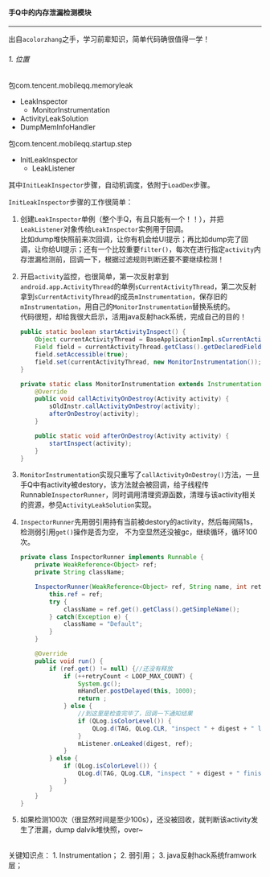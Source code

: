 #### 手Q中的内存泄漏检测模块
---

出自`acolorzhang`之手，学习前辈知识，简单代码确很值得一学！  

###### 1. 位置
包com.tencent.mobileqq.memoryleak
* LeakInspector
  - MonitorInstrumentation
* ActivityLeakSolution
* DumpMemInfoHandler

包com.tencent.mobileqq.startup.step
* InitLeakInspector
  - LeakListener
  
其中`InitLeakInspector`步骤，自动机调度，依附于`LoadDex`步骤。  
  
`InitLeakInspector`步骤的工作很简单：  
1. 创建`LeakInspector`单例（整个手Q，有且只能有一个！！），并把`LeakListener`对象传给`LeakInspector`实例用于回调。  
比如dump堆快照前来次回调，让你有机会给UI提示；再比如dump完了回调，让你给UI提示；还有一个比较重要`filter()`，每次在进行指定`activity`内存泄漏检测前，回调一下，根据过滤规则判断还要不要继续检测！  
  
2. 开启`activity`监控，也很简单，第一次反射拿到`android.app.ActivityThread`的单例`sCurrentActivityThread`，第二次反射拿到`sCurrentActivityThread`的成员`mInstrumentation`，保存旧的`mInstrumentation`，用自己的`MonitorInstrumentation`替换系统的。  
代码很短，却给我很大启示，活用java反射hack系统，完成自己的目的！  
  
	```java
	public static boolean startActivityInspect() {
		Object currentActivityThread = BaseApplicationImpl.sCurrentActivityThread;
		Field field = currentActivityThread.getClass().getDeclaredField("mInstrumentation");
		field.setAccessible(true);
		field.set(currentActivityThread, new MonitorInstrumentation());
	}

	private static class MonitorInstrumentation extends Instrumentation {
		@Override
		public void callActivityOnDestroy(Activity activity) {
			sOldInstr.callActivityOnDestroy(activity);
			afterOnDestroy(activity);
		}

		public static void afterOnDestroy(Activity activity) {
			startInspect(activity);
		}
	}
	```
  
3. `MonitorInstrumentation`实现只重写了`callActivityOnDestroy()`方法，一旦手Q中有activity被destory，该方法就会被回调，给子线程传Runnable`InspectorRunner`，同时调用清理资源函数，清理与该activity相关的资源，参见`ActivityLeakSolution`实现。  
  
4. `InspectorRunner`先用弱引用持有当前被destory的activity，然后每间隔1s，检测弱引用`get()`操作是否为空，
不为空显然还没被gc，继续循环，循环100次。  
  
	```java
	private class InspectorRunner implements Runnable {
		private WeakReference<Object> ref;
		private String className;

		InspectorRunner(WeakReference<Object> ref, String name, int retryCount) {
			this.ref = ref;
			try {
				className = ref.get().getClass().getSimpleName();
			} catch(Exception e) {
				className = "Default";
			}
		}

		@Override
		public void run() {
			if (ref.get() != null) {//还没有释放
				if (++retryCount < LOOP_MAX_COUNT) {
					System.gc();
					mHandler.postDelayed(this, 1000);
					return ;
				} else {
					//到这里是检查完毕了，回调一下通知结果
					if (QLog.isColorLevel()) {
						QLog.d(TAG, QLog.CLR, "inspect " + digest + " leaked");
					}
					mListener.onLeaked(digest, ref);
				}
			} else {
				if (QLog.isColorLevel()) {
					QLog.d(TAG, QLog.CLR, "inspect " + digest + " finished no leak");
				}
			}
		}
	}
	```
  
5. 如果检测100次（很显然时间是至少100s），还没被回收，就判断该activity发生了泄漏，dump dalvik堆快照，over~
  
<br />
关键知识点：
1. Instrumentation；
2. 弱引用；
3. java反射hack系统framwork层；
